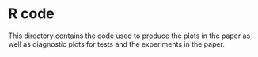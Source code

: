# R code

This directory contains the code used to produce the plots in the paper as well as diagnostic plots for tests and the experiments in the paper.
